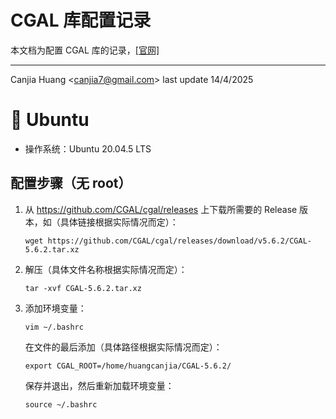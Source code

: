 # CGAL 库配置记录

本文档为配置 CGAL 库的记录，[[官网]](https://www.cgal.org)

---

Canjia Huang <<canjia7@gmail.com>> last update 14/4/2025

# :penguin: Ubuntu

- 操作系统：Ubuntu 20.04.5 LTS

## 配置步骤（无 root）

1. 从 https://github.com/CGAL/cgal/releases 上下载所需要的 Release 版本，如（具体链接根据实际情况而定）：

    ```
    wget https://github.com/CGAL/cgal/releases/download/v5.6.2/CGAL-5.6.2.tar.xz
    ```

2. 解压（具体文件名称根据实际情况而定）：

    ```
    tar -xvf CGAL-5.6.2.tar.xz
    ```

3. 添加环境变量：

    ```
    vim ~/.bashrc
    ```

    在文件的最后添加（具体路径根据实际情况而定）：

    ```
    export CGAL_ROOT=/home/huangcanjia/CGAL-5.6.2/
    ```

    保存并退出，然后重新加载环境变量：

    ```
    source ~/.bashrc
    ```